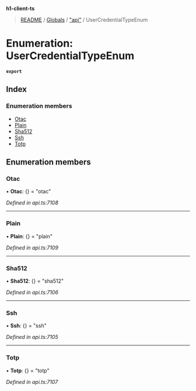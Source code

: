 **h1-client-ts**

> [README](../README.md) / [Globals](../globals.md) / ["api"](../modules/_api_.md) / UserCredentialTypeEnum

# Enumeration: UserCredentialTypeEnum

**`export`** 

## Index

### Enumeration members

* [Otac](_api_.usercredentialtypeenum.md#otac)
* [Plain](_api_.usercredentialtypeenum.md#plain)
* [Sha512](_api_.usercredentialtypeenum.md#sha512)
* [Ssh](_api_.usercredentialtypeenum.md#ssh)
* [Totp](_api_.usercredentialtypeenum.md#totp)

## Enumeration members

### Otac

•  **Otac**: {} = "otac"

*Defined in api.ts:7108*

___

### Plain

•  **Plain**: {} = "plain"

*Defined in api.ts:7109*

___

### Sha512

•  **Sha512**: {} = "sha512"

*Defined in api.ts:7106*

___

### Ssh

•  **Ssh**: {} = "ssh"

*Defined in api.ts:7105*

___

### Totp

•  **Totp**: {} = "totp"

*Defined in api.ts:7107*
